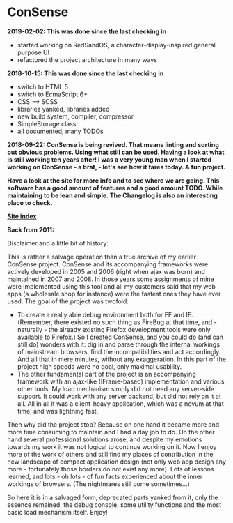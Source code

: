 ConSense
===

**2019-02-02: This was done since the last checking in**

- started working on RedSandOS, a character-display-inspired general purpose UI
- refactored the project architecture in many ways

**2018-10-15: This was done since the last checking in**

- switch to HTML 5
- switch to EcmaScript 6+
- CSS --> SCSS
- libraries yanked, libraries added
- new build system, compiler, compressor
- SimpleStorage class
- all documented, many TODOs

**2018-09-22: ConSense is being revived. That means linting and sorting out obvious problems. Using what still can be used. Having a look at what is still working ten years after! I was a very young man when I started working on ConSense - a brat, - let's see how it fares today. A fun project.**

**Have a look at the site for more info and to see where we are going. This software has a good amount of features and a good amount TODO. While maintaining to be lean and simple. The Changelog is also an interesting place to check.**

**[Site index](https://balazstth.github.io/consense/indexN0001.html)**

**Back from 2011:**

Disclaimer and a little bit of history:

This is rather a salvage operation than a true archive of my earlier ConSense project. ConSense and its accompanying frameworks were actively developed in 2005 and 2006 (right when ajax was born) and maintained in 2007 and 2008. In those years some assignments of mine were implemented using this tool and all my customers said that my web apps (a wholesale shop for instance) were the fastest ones they have ever used. The goal of the project was twofold:

- To create a really able debug environment both for FF and IE. (Remember, there existed no such thing as FireBug at that time, and - naturally - the already existing Firefox development tools were only available to Firefox.) So I created ConSense, and you could do (and can still do) wonders with it: dig in and parse through the internal workings of mainstream browsers, find the incompatibilities and act accordingly. And all that in mere minutes, without any exaggeration. In this part of the project high speeds were no goal, only maximal usability.
- The other fundamental part of the project is an accompanying framework with an ajax-like (IFrame-based) implementation and various other tools. My load mechanism simply did not need any server-side support. It could work with any server backend, but did not rely on it at all. All in all it was a client-heavy application, which was a novum at that time, and was lightning fast.

Then why did the project stop? Because on one hand it became more and more time consuming to maintain and I had a day job to do. On the other hand several professional solutions arose, and despite my emotions towards my work it was not logical to continue working on it. Now I enjoy more of the work of others and still find my places of contribution in the new landscape of compact application design (not only web app design any more - fortunately those borders do not exist any more). Lots of lessons learned, and lots - oh lots - of fun facts experienced about the inner workings of browsers. (The nightmares still come sometimes...)

So here it is in a salvaged form, deprecated parts yanked from it, only the essence remained, the debug console, some utility functions and the most basic load mechanism itself. Enjoy!
